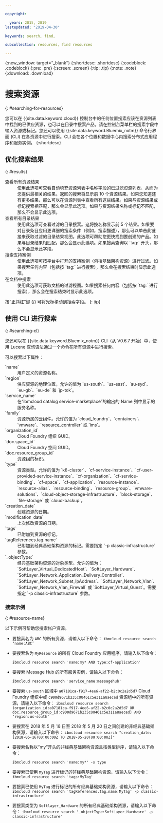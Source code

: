 ```yaml
---

copyright:

  years: 2015, 2019
lastupdated: "2019-04-30"

keywords: search, find,

subcollection: resources, find resources

---
```


{:new_window: target="_blank"}
{:shortdesc: .shortdesc}
{:codeblock: .codeblock}
{:pre: .pre}
{:screen: .screen}
{:tip: .tip}
{:note: .note}
{:download: .download}


# 搜索资源
{: #searching-for-resources}

您可以在 {{site.data.keyword.cloud}} 控制台中的任何位置搜索应该在资源列表中找到的已供应资源，也可以在目录中搜索产品。请在控制台菜单栏的搜索字段中输入资源或标记。您还可以使用 {{site.data.keyword.Bluemix_notm}} 命令行界面 (CLI) 在各资源中进行搜索。CLI 会在各个位置和数据中心内搜索分布式应用程序和服务实例。
{:shortdesc}

## 优化搜索结果
{: #results}

<dl>
<dt>查看所有资源结果</dt>
<dd>使用此选项可查看自动填充资源列表中名称字段的已过滤资源列表，从而为您提供最相关的结果。返回的搜索将显示前 10 个资源结果。如果您知道还有更多结果，那么可以在资源列表中查看所有这些结果。如果与资源结果或标记搜索相匹配，那么会显示此选项。如果与资源结果名称或标记不匹配，那么不会显示此选项。</dd>
<dt>查看所有目录结果</dt>
<dd>使用此选项可查看过滤的目录搜索。这将按名称显示前 5 个结果。如果要对目录条目应用更详细的搜索条件（例如，搜索描述），那么可以单击此链接来获取过滤的目录结果视图。此选项可帮助您更快找到要创建的产品。如果与目录结果相匹配，那么会显示此选项。如果搜索查询以 `tag:` 开头，那么不会显示此字段。</dd>
<dt>搜索支持案例</dt>
<dd>使用此选项可按平台中打开的支持案例（包括基础架构资源）进行过滤。如果搜索任何内容（包括按 `tag:` 进行搜索），那么会在搜索结束时显示此选项。</dd>
<dt>在文档中搜索</dt>
<dd>使用此选项可获取文档的过滤视图。如果搜索任何内容（包括按 `tag:` 进行搜索），那么会在搜索结束时显示此选项。</dd>
</dl>

按“正斜杠”键 (/) 可将光标移动到搜索字段。
{: tip}


## 使用 CLI 进行搜索
{: #searching-cl}

您还可以在 {{site.data.keyword.Bluemix_notm}} CLI（从 V0.6.7 开始）中，使用 Lucene 查询语法通过一个命令在所有资源中进行搜索。


可以搜索以下属性：

<dl>
<dt>`name`</dt>
<dd> 用户定义的资源名称。</dd>
<dt>`region`</dt>
<dd>供应资源的地理位置。允许的值为 `us-south`、`us-east`、`au-syd`、`eu-gb`、`eu-de` 和 `jp-tok`。</dd>
<dt>`service_name`</dt>
<dd>在“ibmcloud catalog service-marketplace”的输出的 Name 列中显示的服务名称。</dd>
<dt>`family`</dt>
<dd>资源所属的云组件。允许的值为 `cloud_foundry`、`containers`、`vmware`、`resource_controller` 或 `ims`。</dd></dd>
<dt>`organization_id`</dt>
<dd>Cloud Foundry 组织 GUID。</dd>
<dt>`doc.space_id`</dt>
<dd>Cloud Foundry 空间 GUID。</dd>
<dt>`doc.resource_group_id`</dt>
<dd>资源组的标识。</dd>
<dt>`type`</dt>
<dd>资源类型。允许的值为 `k8-cluster`、`cf-service-instance`、`cf-user-provided-service-instance`、`cf-organization`、`cf-service-binding`、`cf-space`、`cf-application`、`resource-instance`、`resource-alias`、`resource-binding`、`resource-group`、`vmware-solutions`、`cloud-object-storage-infrastructure`、`block-storage`、`file-storage` 或 `cloud-backup`。</dd>
<dt>`creation_date`</dt>
<dd>创建资源的日期。</dd>
<dt>`modification_date`</dt>
<dd> 上次修改资源的日期。</dd>
<dt>`tags`</dt>
<dd>已附加到资源的标记。</dd>
<dt>`tagReferences.tag.name`</dt>
<dd>已附加到经典基础架构资源的标记。需要指定 `-p classic-infrastructure` 参数。</dd>  
<dt>`_objectType:`</dt>
<dd>经典基础架构资源的对象类型。允许的值为：`SoftLayer_Virtual_DedicatedHost`、`SoftLayer_Hardware`、`SoftLayer_Network_Application_Delivery_Controller`、`SoftLayer_Network_Subnet_IpAddress`、`SoftLayer_Network_Vlan`、`SoftLayer_Network_Vlan_Firewall` 或 `SoftLayer_Virtual_Guest`。需要指定 `-p classic-infrastructure` 参数。</dd> 
</dl>

### 搜索示例
{: #resource-name}


以下示例可帮助您搜索帐户资源。

* 要搜索名为 `ABC` 的所有资源，请输入以下命令：
    `ibmcloud resource search ‘name:ABC’`
  
* 要搜索名为 `MyResource` 的所有 Cloud Foundry 应用程序，请输入以下命令：

    `ibmcloud resource search 'name:my* AND type:cf-application'
`

* 要搜索 Message Hub 的所有服务实例，请输入以下命令：

    `ibmcloud resource search 'service_name:messagehub'`

* 要搜索 `us-south` 区域中 `a07181ca-f917-4ee6-af22-b2c0c2a2d5d7` Cloud Foundry 组织中或 `c900d9671b235c00461c5e311a8aeced` 资源组中的所有资源，请输入以下命令：
    `ibmcloud resource search (organization_id:a07181ca-f917-4ee6-af22-b2c0c2a2d5d7 OR doc.resource_group_id:c900d9671b235c00461c5e311a8aeced) AND 'region:us-south'`
    

* 要搜索在 2018 年 5 月 16 日至 2018 年 5 月 20 日之间创建的非经典基础架构资源，请输入以下命令：
    `ibmcloud resource search "creation_date:[2018-05-16T00:00:00Z TO 2018-05-20T00:00:00Z]"`
    
* 要搜索名称以“my”开头的非经典基础架构资源且按类型排序，请输入以下命令：

    `ibmcloud resource search 'name:my*' -s type`
    
* 要搜索已使用 `MyTag` 进行标记的非经典基础架构资源，请输入以下命令：
    `ibmcloud resource search 'tags:MyTag'`
    
* 要搜索已使用 `MyTag` 进行标记的所有经典基础架构资源，请输入以下命令：
    `ibmcloud resource search 'tagReferences.tag.name:MyTag' -p classic-infrastructure'`
    
* 要搜索类型为 `Softlayer_Hardware` 的所有经典基础架构资源，请输入以下命令：
    `ibmcloud resource search '_objectType:SoftLayer_Hardware' -p classic-infrastructure'`
  


